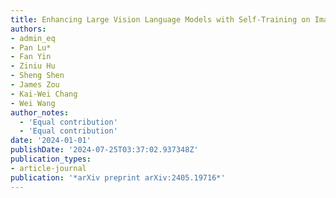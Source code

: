 ```yaml
---
title: Enhancing Large Vision Language Models with Self-Training on Image Comprehension
authors:
- admin_eq 
- Pan Lu* 
- Fan Yin
- Ziniu Hu
- Sheng Shen
- James Zou
- Kai-Wei Chang
- Wei Wang
author_notes:
  - 'Equal contribution'
  - 'Equal contribution'
date: '2024-01-01'
publishDate: '2024-07-25T03:37:02.937348Z'
publication_types:
- article-journal
publication: '*arXiv preprint arXiv:2405.19716*'
---
```

